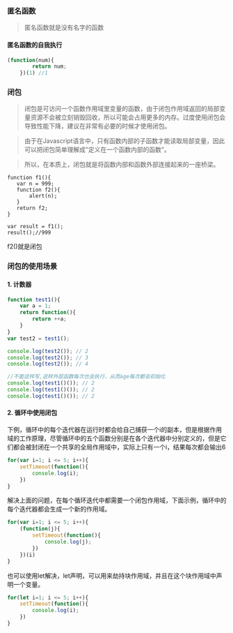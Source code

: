 ### 匿名函数
> 匿名函数就是没有名字的函数

#### 匿名函数的自我执行
``` javascript
(function(num){
        return num;
    })(1) //1
```

### 闭包
> 闭包是可访问一个函数作用域里变量的函数，由于闭包作用域返回的局部变量资源不会被立刻销毁回收，所以可能会占用更多的内存。过度使用闭包会导致性能下降，建议在非常有必要的时候才使用闭包。

> 由于在Javascript语言中，只有函数内部的子函数才能读取局部变量，因此可以把闭包简单理解成"定义在一个函数内部的函数"。

> 所以，在本质上，闭包就是将函数内部和函数外部连接起来的一座桥梁。

```
function f1(){
   var n = 999;
   function f2(){
       alert(n);
   }
   return f2;
}

var result = f1();
result();//999
```
f2()就是闭包

### 闭包的使用场景
#### 1. 计数器
``` javascript
function test1(){
    var a = 1;
    return function(){
        return ++a;
    }
}
var test2 = test1();

console.log(test2()); // 2
console.log(test2()); // 3
console.log(test2()); // 4

//不能这样写,这样外层函数每次也会执行，从而age每次都会初始化
console.log(test1()()); // 2
console.log(test1()()); // 2
console.log(test1()()); // 2
```

#### 2. 循环中使用闭包
下例，循环中的每个迭代器在运行时都会给自己捕获一个i的副本，但是根据作用域的工作原理，尽管循环中的五个函数分别是在各个迭代器中分别定义的，但是它们都会被封闭在一个共享的全局作用域中，实际上只有一个i，结果每次都会输出6

``` javascript
for(var i=1; i <= 5; i++){
	setTimeout(function(){
		console.log(i);
	})
}
```
解决上面的问题，在每个循环迭代中都需要一个闭包作用域，下面示例，循环中的每个迭代器都会生成一个新的作用域。
``` javascript
for(var i=1; i <= 5; i++){
	(function(j){
		setTimeout(function(){
			console.log(j);
		})
	})(i)
}
```
也可以使用let解决，let声明，可以用来劫持块作用域，并且在这个块作用域中声明一个变量。
``` javascript
for(let i=1; i <= 5; i++){
	setTimeout(function(){
		console.log(i);
	})
}
```